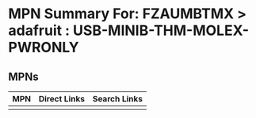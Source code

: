 



# MPN Summary For: FZAUMBTMX > adafruit : USB-MINIB-THM-MOLEX-PWRONLY

## MPNs
  

|MPN|Direct Links|Search Links|
| :--- | :--- | :--- |
||||
